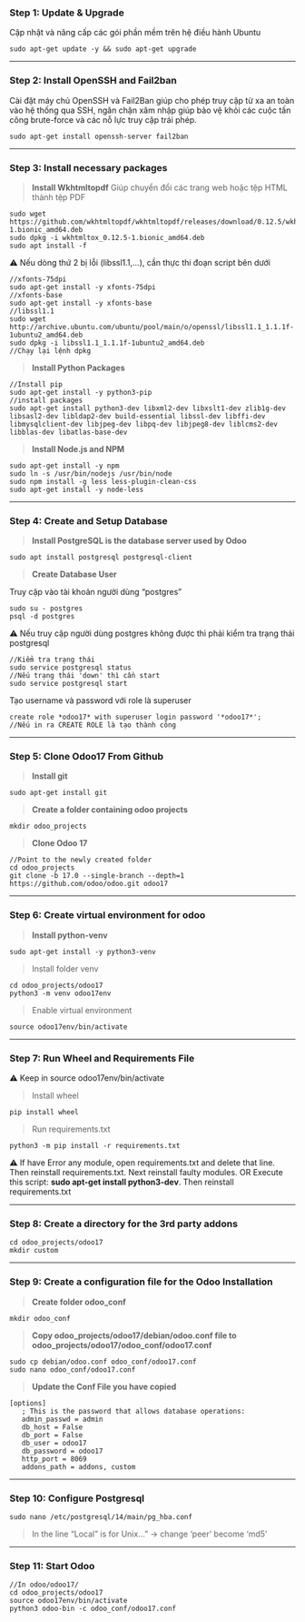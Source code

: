 ### Step 1: Update & Upgrade

Cập nhật và nâng cấp các gói phần mềm trên hệ điều hành Ubuntu

```
sudo apt-get update -y && sudo apt-get upgrade
```

---

### Step 2: Install OpenSSH and Fail2ban

Cài đặt máy chủ OpenSSH và Fail2Ban giúp cho phép truy cập từ xa an toàn vào hệ thống qua SSH, ngăn chặn xâm nhập giúp bảo vệ khỏi các cuộc tấn công brute-force và các nỗ lực truy cập trái phép.

```
sudo apt-get install openssh-server fail2ban
```

---

### Step 3: Install necessary packages

> **Install Wkhtmltopdf**
Giúp chuyển đổi các trang web hoặc tệp HTML thành tệp PDF
> 

```
sudo wget https://github.com/wkhtmltopdf/wkhtmltopdf/releases/download/0.12.5/wkhtmltox_0.12.5-1.bionic_amd64.deb
sudo dpkg -i wkhtmltox_0.12.5-1.bionic_amd64.deb
sudo apt install -f
```

>
⚠️ Nếu dòng thứ 2 bị lỗi (libssl1.1,…), cần thực thi đoạn script bên dưới
>


```
//xfonts-75dpi
sudo apt-get install -y xfonts-75dpi
//xfonts-base
sudo apt-get install -y xfonts-base
//libssl1.1
sudo wget http://archive.ubuntu.com/ubuntu/pool/main/o/openssl/libssl1.1_1.1.1f-1ubuntu2_amd64.deb
sudo dpkg -i libssl1.1_1.1.1f-1ubuntu2_amd64.deb
//Chạy lại lệnh dpkg
```

> **Install Python Packages**
> 

```
//Install pip
sudo apt-get install -y python3-pip
//install packages
sudo apt-get install python3-dev libxml2-dev libxslt1-dev zlib1g-dev libsasl2-dev libldap2-dev build-essential libssl-dev libffi-dev libmysqlclient-dev libjpeg-dev libpq-dev libjpeg8-dev liblcms2-dev libblas-dev libatlas-base-dev
```

> **Install Node.js and NPM**
> 

```
sudo apt-get install -y npm
sudo ln -s /usr/bin/nodejs /usr/bin/node
sudo npm install -g less less-plugin-clean-css
sudo apt-get install -y node-less
```

---

### Step 4: **Create and Setup Database**

> **Install PostgreSQL is the database server used by Odoo**
> 

```
sudo apt install postgresql postgresql-client
```

> **Create Database User**
> 

Truy cập vào tài khoản người dùng “postgres”

```
sudo su - postgres
psql -d postgres
```

>
⚠️ Nếu truy cập người dùng postgres không được thì phải kiểm tra trạng thái postgresql
>

```
//Kiểm tra trạng thái
sudo service postgresql status
//Nếu trạng thái 'down' thì cần start
sudo service postgresql start
```

Tạo username và password với role là superuser

```
create role *odoo17* with superuser login password '*odoo17*';
//Nếu in ra CREATE ROLE là tạo thành công
```

---

### **Step 5: Clone Odoo17 From Github**

> **Install git**
> 

```
sudo apt-get install git
```

> **Create a folder containing odoo projects**
> 

```
mkdir odoo_projects
```

> **Clone Odoo 17**
> 

```
//Point to the newly created folder
cd odoo_projects
git clone -b 17.0 --single-branch --depth=1 https://github.com/odoo/odoo.git odoo17
```

---

### Step 6: Create virtual environment for odoo

> **Install python-venv**
> 

```
sudo apt-get install -y python3-venv
```

> Install folder venv
> 

```
cd odoo_projects/odoo17
python3 -m venv odoo17env
```

> Enable virtual environment
> 

```
source odoo17env/bin/activate
```

---

### Step 7: Run Wheel and Requirements File

>
⚠️ Keep in source odoo17env/bin/activate
>

> Install wheel
> 

```
pip install wheel
```

> Run requirements.txt
> 

```
python3 -m pip install -r requirements.txt
```

>
⚠️ If have Error any module, open requirements.txt and delete that line. Then reinstall requirements.txt.
Next reinstall faulty modules.
OR
Execute this script: **sudo apt-get install python3-dev**. Then reinstall requirements.txt
>

---

### Step 8: **Create a directory for the 3rd party addons**

```
cd odoo_projects/odoo17
mkdir custom
```

---

### Step 9: **Create a configuration file for the Odoo Installation**
>**Create folder odoo_conf**
>
```
mkdir odoo_conf
```
> **Copy odoo_projects/odoo17/debian/odoo.conf file to odoo_projects/odoo17/odoo_conf/odoo17.conf**
> 

```
sudo cp debian/odoo.conf odoo_conf/odoo17.conf
sudo nano odoo_conf/odoo17.conf
```

> **Update the Conf File you have copied**
> 

```
[options]
   ; This is the password that allows database operations:
   admin_passwd = admin
   db_host = False
   db_port = False
   db_user = odoo17
   db_password = odoo17
   http_port = 8069
   addons_path = addons, custom
```

---

### Step 10: Configure Postgresql

```
sudo nano /etc/postgresql/14/main/pg_hba.conf
```

> In the line “Local” is for Unix…” → change ‘peer’ become ‘md5’
> 

---

### Step 11: Start Odoo

```
//In odoo/odoo17/
cd odoo_projects/odoo17
source odoo17env/bin/activate
python3 odoo-bin -c odoo_conf/odoo17.conf
```

